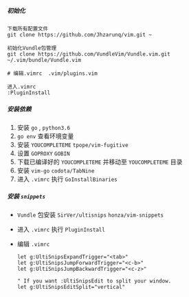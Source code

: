 ##### 初始化

```
下载所有配置文件
git clone https://github.com/Jhzarunq/vim.git ~

初始化Vundle包管理
git clone https://github.com/VundleVim/Vundle.vim.git ~/.vim/bundle/Vundle.vim

# 编辑.vimrc  .vim/plugins.vim

进入.vimrc
:PluginInstall
```



##### 安装依赖

1. 安装 `go`  ,  `python3.6`
2. `go env` 查看环境变量
3. 安装 `YOUCOMPLETEME` `tpope/vim-fugitive`
4. 设置 `GOPROXY` `GOBIN` 
5. 下载已编译好的 `YOUCOMPLETEME` 并移动至 `YOUCOMPLETEME` 目录
6. 安装 `vim-go`  `codota/TabNine`
7. 进入 `.vimrc` 执行 `GoInstallBinaries`



##### 安装 `snippets`

* `Vundle` 包安装 `SirVer/ultisnips` `honza/vim-snippets`

* 进入 `.vimrc` 执行 `PluginInstall`

* 编辑 `.vimrc`

  ```
  let g:UltiSnipsExpandTrigger="<tab>"
  let g:UltiSnipsJumpForwardTrigger="<c-b>"
  let g:UltiSnipsJumpBackwardTrigger="<c-z>"
  
  " If you want :UltiSnipsEdit to split your window.
  let g:UltiSnipsEditSplit="vertical"
  ```